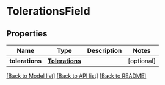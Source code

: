 # TolerationsField

## Properties
Name | Type | Description | Notes
------------ | ------------- | ------------- | -------------
**tolerations** | [**Tolerations**](Tolerations.md) |  | [optional] 

[[Back to Model list]](../README.md#documentation-for-models) [[Back to API list]](../README.md#documentation-for-api-endpoints) [[Back to README]](../README.md)

